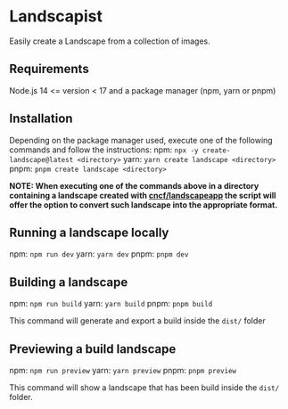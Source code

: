 # Landscapist

Easily create a Landscape from a collection of images.

## Requirements

Node.js 14 <= version < 17 and a package manager (npm, yarn or pnpm)

## Installation

Depending on the package manager used, execute one of the following commands and follow the instructions:
npm: `npx -y create-landscape@latest <directory>`
yarn: `yarn create landscape <directory>`
pnpm: `pnpm create landscape <directory>`

**NOTE: When executing one of the commands above in a directory containing a landscape created with [cncf/landscapeapp](https://github.com/cncf/landscapeapp)
the script will offer the option to convert such landscape into the appropriate format.**

## Running a landscape locally

npm: `npm run dev`
yarn: `yarn dev`
pnpm: `pnpm dev`

## Building a landscape

npm: `npm run build`
yarn: `yarn build`
pnpm: `pnpm build`

This command will generate and export a build inside the `dist/` folder

## Previewing a build landscape

npm: `npm run preview`
yarn: `yarn preview`
pnpm: `pnpm preview`

This command will show a landscape that has been build inside the `dist/` folder.
